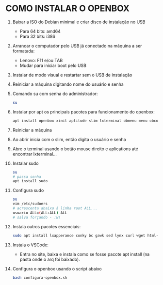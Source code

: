 # COMO INSTALAR O OPENBOX

1. Baixar a ISO do Debian minimal e criar disco de instalação no USB
	- Para 64 bits: amd64
	- Para 32 bits: i386

2. Arrancar o computador pelo USB já conectado na máquina a ser formatada:
	- Lenovo: F11 e/ou TAB
	- Mudar para iniciar boot pelo USB

3. Instalar de modo visual e restartar sem o USB de instalação

4. Reiniciar a máquina digitando nome do usuário e senha

5. Comando su com senha do administrador:
	~~~ bash
	su 
	~~~

6. Instalar por apt os principais pacotes para funcionamento do openbox:
	~~~ bash
	apt install openbox xinit aptitude slim lxterminal obmenu menu obconf nitrogen compton tint2 thunar arandr rofi 
	~~~

7. Reiniciar a máquina

8. Ao abrir inicia com o slim, então digita o usuário e senha

9. Abre o terminal usando o botão mouse direito e aplications até encontrar lxterminal...

10. Instalar sudo
	~~~ bash
	su
	# passa senha 
	apt install sudo
	~~~

11. Configura sudo
	~~~ bash
	su
	vim /etc/sudoers
	# acrescenta abaixo à linha root ALL...
	usuario ALL=(ALL:ALL) ALL
	# salva forçando - :w!
	~~~

12. Instala outros pacotes essenciais:
	~~~ bash
	sudo apt install lxapperance conky bc gawk sed lynx curl wget html-xml-utils xclip ffmpeg imagemagick youtube-dl nmap gnumeric abiword htop mc ranger mupdf alpine colordiff feh fswebcam dialog jq numix-icon-theme-circle git gimp hugo xtrlock mate-utils
	~~~ 


13. Instala o VSCode:
	- Entra no site, baixa e instala como se fosse pacote apt install (na pasta onde o arq foi baixado). 


14. Configura o openbox usando o script abaixo
	~~~ bash
	bash configura-openbox.sh 
	~~~


 

